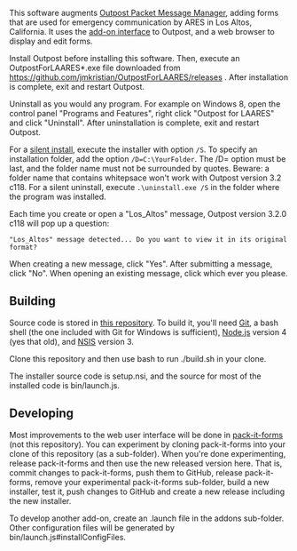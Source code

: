 This software augments
[Outpost Packet Message Manager](https://www.outpostpm.org),
adding forms that are used for emergency communication by ARES in Los Altos, California.
It uses the [add-on interface](http://www.outpostpm.org/docs/Outpost320-AddonUG.pdf)
to Outpost, and a web browser to display and edit forms.

Install Outpost before installing this software.
Then, execute an OutpostForLAARES*.exe file downloaded from https://github.com/jmkristian/OutpostForLAARES/releases .
After installation is complete, exit and restart Outpost.

Uninstall as you would any program.
For example on Windows 8, open the control panel "Programs and Features",
right click "Outpost for LAARES" and click "Uninstall".
After uninstallation is complete, exit and restart Outpost.

For a
[silent install](http://nsis.sourceforge.net/Which_command_line_parameters_can_be_used_to_configure_installers),
execute the installer with option `/S`.
To specify an installation folder, add the option `/D=C:\YourFolder`.
The /D= option must be last, and the folder name must not be surrounded by quotes.
Beware: a folder name that contains whitepsace won't work with Outpost version 3.2 c118.
For a silent uninstall, execute `.\uninstall.exe /S` in the folder where the program was installed.

Each time you create or open a "Los_Altos" message, Outpost version 3.2.0 c118 will pop up a question:

    "Los_Altos" message detected... Do you want to view it in its original format?

When creating a new message, click "Yes". After submitting a message, click "No".
When opening an existing message, click which ever you please.

Building
--------

Source code is stored in [this repository](https://github.com/jmkristian/OutpostForLAARES).
To build it, you'll need
[Git](https://git-scm.com/downloads),
a bash shell (the one included with Git for Windows is sufficient),
[Node.js](https://nodejs.org/en/download/) version 4 (yes that old),
and [NSIS](http://nsis.sourceforge.net) version 3.

Clone this repository and then use bash to run ./build.sh in your clone.

The installer source code is setup.nsi, and
the source for most of the installed code is bin/launch.js.

Developing
----------

Most improvements to the web user interface will be done in
[pack-it-forms](https://github.com/jmkristian/pack-it-forms/blob/LAARES/README.md)
(not this repository).
You can experiment by cloning pack-it-forms into your clone of this repository (as a sub-folder).
When you're done experimenting, release pack-it-forms and then use the new released version here.
That is, commit changes to pack-it-forms, push them to GitHub, release pack-it-forms,
remove your experimental pack-it-forms sub-folder, build a new installer, test it,
push changes to GitHub and create a new release including the new installer.

To develop another add-on, create an <addon>.launch file in the addons sub-folder.
Other configuration files will be generated by bin/launch.js#installConfigFiles.
